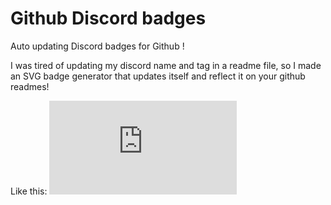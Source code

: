 # Github Discord badges
Auto updating Discord badges for Github !

I was tired of updating my discord name and tag in a readme file, so I made an SVG badge generator that updates itself and reflect it on your github readmes!

Like this:
[![xiloe contact](https://api.xiloe.fr/v1/badges/badge.php?id=665728472647204886)](https://github.com/Xiloe)
